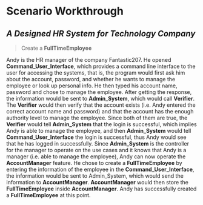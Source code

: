 # Scenario Workthrough
## _A Designed HR System for Technology Company_

> Create a **FullTimeEmployee**

Andy is the HR manager of the company Fantastic207. He opened **Command_User_Interface**, which provides a command line interface to the user for accessing the systems, that is, the program would first ask him about the account, password, and whether he wants to manage the employee or look up personal info.  He then typed his account name, password and chose to manage the employee. After getting the response, the information would be sent to **Admin_System**, which would call **Verifier**. The **Verifier** would then verify that the account exists (i.e. Andy entered the correct account name and password) and that the account has the enough authority level to manage the employee. Since both of them are true, the **Verifier** would tell **Admin_System** that the login is successful, which implies Andy is able to manage the employee, and then **Admin_System** would tell **Command_User_Interface** the login is successful, thus Andy would see that he has logged in successfully. Since **Admin_System** is the controller for the manager to operate on the use cases and it knows that Andy is a manager (i.e. able to manage the employee), Andy can now operate the **AccountManager** feature. He chose to create a **FullTimeEmployee** by entering the information of the employee in the **Command_User_Interface**, the information would be sent to Admin_System, which would send the information to **AccountManager**. **AccountManager** would then store the **FullTimeEmployee** inside **AccountManager**. Andy has successfully created a **FullTimeEmployee** at this point.